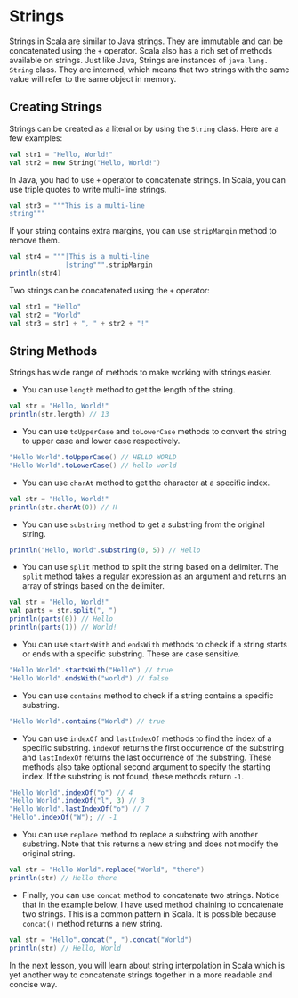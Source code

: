 # Strings

Strings in Scala are similar to Java strings. They are immutable and can be concatenated using the `+` operator. 
Scala also has a rich set of methods available on strings. Just like Java, Strings are instances of `java.lang.
String` class. They are interned, which means that two strings with the same value will refer to the same object in memory.

## Creating Strings

Strings can be created as a literal or by using the `String` class. Here are a few examples:

```scala
val str1 = "Hello, World!"
val str2 = new String("Hello, World!")
```

In Java, you had to use `+` operator to concatenate strings. In Scala, you can use triple quotes to write multi-line 
strings.

```scala
val str3 = """This is a multi-line
string"""
```

If your string contains extra margins, you can use `stripMargin` method to remove them.

```scala
val str4 = """|This is a multi-line
              |string""".stripMargin
println(str4)
```

Two strings can  be concatenated using the `+` operator:

```scala
val str1 = "Hello"
val str2 = "World"
val str3 = str1 + ", " + str2 + "!"
```

## String Methods

Strings has wide range of methods to make working with strings easier.

- You can use `length` method to get the length of the string.

```scala
val str = "Hello, World!"
println(str.length) // 13
```

- You can use `toUpperCase` and `toLowerCase` methods to convert the string to upper case and lower case respectively.

```scala
"Hello World".toUpperCase() // HELLO WORLD
"Hello World".toLowerCase() // hello world
```

- You can use `charAt` method to get the character at a specific index.

```scala
val str = "Hello, World!"
println(str.charAt(0)) // H
```

- You can use `substring` method to get a substring from the original string.

```scala
println("Hello, World".substring(0, 5)) // Hello
```

- You can use `split` method to split the string based on a delimiter. The `split` method takes a regular expression 
  as an argument and returns an array of strings based on the delimiter.

```scala
val str = "Hello, World!"
val parts = str.split(", ")
println(parts(0)) // Hello
println(parts(1)) // World!
```

- You can use `startsWith` and `endsWith` methods to check if a string starts or ends with a specific substring. 
  These are case sensitive.

```scala
"Hello World".startsWith("Hello") // true
"Hello World".endsWith("world") // false
```

- You can use `contains` method to check if a string contains a specific substring.

```scala
"Hello World".contains("World") // true
```

- You can use `indexOf` and `lastIndexOf` methods to find the index of a specific substring. `indexOf` returns the 
  first occurrence of the substring and `lastIndexOf` returns the last occurrence of the substring. These methods 
  also take optional second argument to specify the starting index. If the substring is not found, these methods return 
  `-1`.

```scala
"Hello World".indexOf("o") // 4
"Hello World".indexOf("l", 3) // 3
"Hello World".lastIndexOf("o") // 7
"Hello".indexOf("W"); // -1
```

- You can use `replace` method to replace a substring with another substring. Note that this returns a new string and 
  does not modify the original string.

```scala
val str = "Hello World".replace("World", "there")
println(str) // Hello there
```

- Finally, you can use `concat` method to concatenate two strings. Notice that in the example below, I have used 
  method chaining to concatenate two strings. This is a common pattern in Scala. It is possible because `concat()` 
  method returns a new string.

```scala
val str = "Hello".concat(", ").concat("World")
println(str) // Hello, World
```

In the next lesson, you will learn about string interpolation in Scala which is yet another way to concatenate 
strings together in a more readable and concise way.